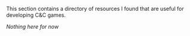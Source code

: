 This section contains a directory of resources I found that are useful for developing C&C games.

*Nothing here for now*

